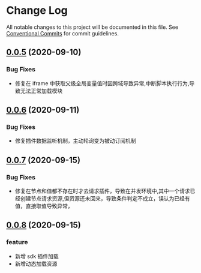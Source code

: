 # Change Log

All notable changes to this project will be documented in this file.
See [Conventional Commits](https://conventionalcommits.org) for commit guidelines.

## [0.0.5](https://github.com/duanguang/lerna-legion-library/compare/legions-thirdparty-plugin@0.1.0...legions-nprogress@0.0.2) (2020-09-10)

### Bug Fixes

- 修复在 iframe 中获取父级全局变量值时因跨域导致异常,中断脚本执行行为,导致无法正常加载模块

## [0.0.6](https://github.com/duanguang/lerna-legion-library/compare/legions-thirdparty-plugin@0.1.0...legions-nprogress@0.0.2) (2020-09-11)

### Bug Fixes

- 修复插件数据监听机制，主动轮询变为被动订阅机制

## [0.0.7](https://github.com/duanguang/lerna-legion-library/compare/legions-thirdparty-plugin@0.1.0...legions-nprogress@0.0.7) (2020-09-15)

### Bug Fixes

- 修复在节点和值都不存在时才去请求插件，导致在并发环境中,其中一个请求已经创建节点请求资源,但资源还未回来，导致条件判定不成立，误认为已经有值，直接取值导致异常，

## [0.0.8](https://github.com/duanguang/lerna-legion-library/compare/legions-thirdparty-plugin@0.1.0...legions-nprogress@0.0.7) (2020-09-15)

### feature

- 新增 sdk 插件加载
- 新增动态加载资源
